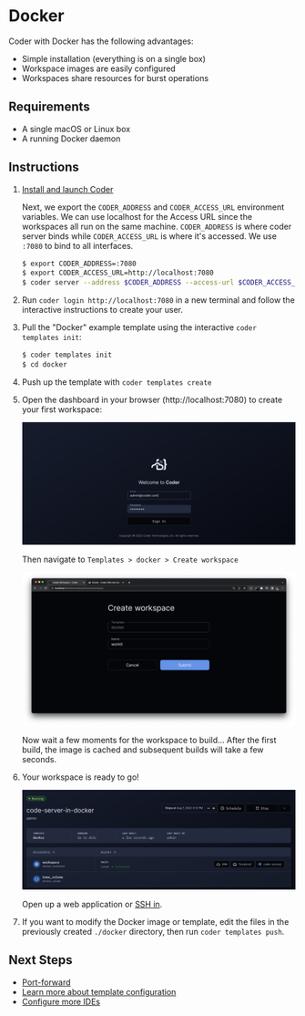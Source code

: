 # Docker

Coder with Docker has the following advantages:

- Simple installation (everything is on a single box)
- Workspace images are easily configured
- Workspaces share resources for burst operations

## Requirements

- A single macOS or Linux box
- A running Docker daemon

## Instructions

1.  [Install and launch Coder](../install)

    Next, we export the `CODER_ADDRESS` and `CODER_ACCESS_URL` environment
    variables. We can use localhost for the Access URL since the workspaces
    all run on the same machine. `CODER_ADDRESS` is where coder server binds
    while `CODER_ACCESS_URL` is where it's accessed. We use `:7080` to bind
    to all interfaces.

    ```bash
    $ export CODER_ADDRESS=:7080
    $ export CODER_ACCESS_URL=http://localhost:7080
    $ coder server --address $CODER_ADDRESS --access-url $CODER_ACCESS_URL
    ```

1.  Run `coder login http://localhost:7080` in a new terminal and follow the
    interactive instructions to create your user.

1.  Pull the "Docker" example template using the interactive `coder templates init`:

    ```bash
    $ coder templates init
    $ cd docker
    ```

1.  Push up the template with `coder templates create`
1.  Open the dashboard in your browser (http://localhost:7080) to create your
    first workspace:

    <img src="../images/quickstart/docker/login.png">

    Then navigate to `Templates > docker > Create workspace`

    <img src="../images/quickstart/docker/create-workspace.png">

    Now wait a few moments for the workspace to build... After the first build,
    the image is cached and subsequent builds will take a few seconds.

1.  Your workspace is ready to go!

    <img src="../images/quickstart/docker/ides.png">

    Open up a web application or [SSH in](../ides.md#ssh-configuration).

1.  If you want to modify the Docker image or template, edit the files in the
    previously created `./docker` directory, then run `coder templates push`.

## Next Steps

- [Port-forward](../networking/port-forwarding.md.md)
- [Learn more about template configuration](../templates.md)
- [Configure more IDEs](../ides/web-ides.md)
